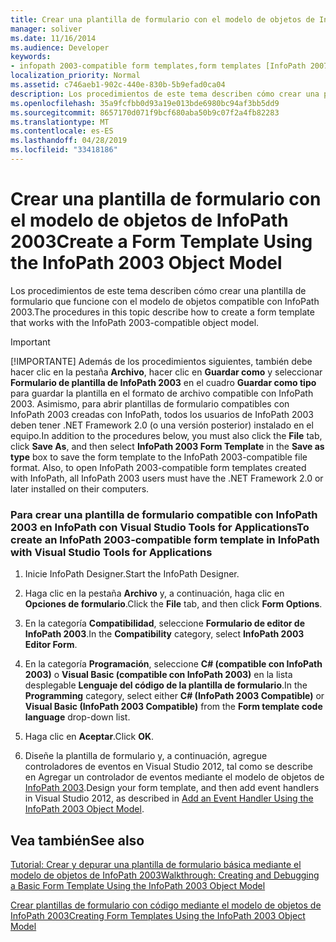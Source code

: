 ```yaml
---
title: Crear una plantilla de formulario con el modelo de objetos de InfoPath 2003
manager: soliver
ms.date: 11/16/2014
ms.audience: Developer
keywords:
- infopath 2003-compatible form templates,form templates [InfoPath 2007], creating InfoPath 2003-compatible,InfoPath 2007, creating InfoPath 2003-compatible form templates
localization_priority: Normal
ms.assetid: c746aeb1-902c-440e-830b-5b9efad0ca04
description: Los procedimientos de este tema describen cómo crear una plantilla de formulario que funcione con el modelo de objetos compatible con InfoPath 2003.
ms.openlocfilehash: 35a9fcfbb0d93a19e013bde6980bc94af3bb5dd9
ms.sourcegitcommit: 8657170d071f9bcf680aba50b9c07f2a4fb82283
ms.translationtype: MT
ms.contentlocale: es-ES
ms.lasthandoff: 04/28/2019
ms.locfileid: "33418186"
---
```

# <a name="create-a-form-template-using-the-infopath-2003-object-model"></a><span data-ttu-id="13d03-104">Crear una plantilla de formulario con el modelo de objetos de InfoPath 2003</span><span class="sxs-lookup"><span data-stu-id="13d03-104">Create a Form Template Using the InfoPath 2003 Object Model</span></span>

<span data-ttu-id="13d03-105">Los procedimientos de este tema describen cómo crear una plantilla de formulario que funcione con el modelo de objetos compatible con InfoPath 2003.</span><span class="sxs-lookup"><span data-stu-id="13d03-105">The procedures in this topic describe how to create a form template that works with the InfoPath 2003-compatible object model.</span></span>
  
> [!IMPORTANT]
> <span data-ttu-id="13d03-p101">[!IMPORTANTE] Además de los procedimientos siguientes, también debe hacer clic en la pestaña **Archivo**, hacer clic en **Guardar como** y seleccionar **Formulario de plantilla de InfoPath 2003** en el cuadro **Guardar como tipo** para guardar la plantilla en el formato de archivo compatible con InfoPath 2003. Asimismo, para abrir plantillas de formulario compatibles con InfoPath 2003 creadas con InfoPath, todos los usuarios de InfoPath 2003 deben tener .NET Framework 2.0 (o una versión posterior) instalado en el equipo.</span><span class="sxs-lookup"><span data-stu-id="13d03-p101">In addition to the procedures below, you must also click the **File** tab, click **Save As**, and then select **InfoPath 2003 Form Template** in the **Save as type** box to save the form template to the InfoPath 2003-compatible file format. Also, to open InfoPath 2003-compatible form templates created with InfoPath, all InfoPath 2003 users must have the .NET Framework 2.0 or later installed on their computers.</span></span> 
  
### <a name="to-create-an-infopath-2003-compatible-form-template-in-infopath-with-visual-studio-tools-for-applications"></a><span data-ttu-id="13d03-108">Para crear una plantilla de formulario compatible con InfoPath 2003 en InfoPath con Visual Studio Tools for Applications</span><span class="sxs-lookup"><span data-stu-id="13d03-108">To create an InfoPath 2003-compatible form template in InfoPath with Visual Studio Tools for Applications</span></span>

1. <span data-ttu-id="13d03-109">Inicie InfoPath Designer.</span><span class="sxs-lookup"><span data-stu-id="13d03-109">Start the InfoPath Designer.</span></span>
    
2. <span data-ttu-id="13d03-110">Haga clic en la pestaña **Archivo** y, a continuación, haga clic en **Opciones de formulario**.</span><span class="sxs-lookup"><span data-stu-id="13d03-110">Click the **File** tab, and then click **Form Options**.</span></span>
    
3. <span data-ttu-id="13d03-111">En la categoría **Compatibilidad**, seleccione **Formulario de editor de InfoPath 2003**.</span><span class="sxs-lookup"><span data-stu-id="13d03-111">In the **Compatibility** category, select **InfoPath 2003 Editor Form**.</span></span>
    
4. <span data-ttu-id="13d03-112">En la categoría **Programación**, seleccione **C# (compatible con InfoPath 2003)** o **Visual Basic (compatible con InfoPath 2003)** en la lista desplegable **Lenguaje del código de la plantilla de formulario**.</span><span class="sxs-lookup"><span data-stu-id="13d03-112">In the **Programming** category, select either **C# (InfoPath 2003 Compatible)** or **Visual Basic (InfoPath 2003 Compatible)** from the **Form template code language** drop-down list.</span></span> 
    
5. <span data-ttu-id="13d03-113">Haga clic en **Aceptar**.</span><span class="sxs-lookup"><span data-stu-id="13d03-113">Click **OK**.</span></span>
    
6. <span data-ttu-id="13d03-114">Diseñe la plantilla de formulario y, a continuación, agregue controladores de eventos en Visual Studio 2012, tal como se describe en Agregar un controlador de eventos mediante el modelo de objetos de [InfoPath 2003](how-to-add-an-event-handler-using-the-infopath-2003-object-model.md).</span><span class="sxs-lookup"><span data-stu-id="13d03-114">Design your form template, and then add event handlers in Visual Studio 2012, as described in [Add an Event Handler Using the InfoPath 2003 Object Model](how-to-add-an-event-handler-using-the-infopath-2003-object-model.md).</span></span>
    
## <a name="see-also"></a><span data-ttu-id="13d03-115">Vea también</span><span class="sxs-lookup"><span data-stu-id="13d03-115">See also</span></span>



[<span data-ttu-id="13d03-116">Tutorial: Crear y depurar una plantilla de formulario básica mediante el modelo de objetos de InfoPath 2003</span><span class="sxs-lookup"><span data-stu-id="13d03-116">Walkthrough: Creating and Debugging a Basic Form Template Using the InfoPath 2003 Object Model</span></span>](walkthrough-create-and-debug-basic-form-template-using-infopath-object-model.md)
  
[<span data-ttu-id="13d03-117">Crear plantillas de formulario con código mediante el modelo de objetos de InfoPath 2003</span><span class="sxs-lookup"><span data-stu-id="13d03-117">Creating Form Templates Using the InfoPath 2003 Object Model</span></span>](creating-form-templates-using-the-infopath-2003-object-model.md)

